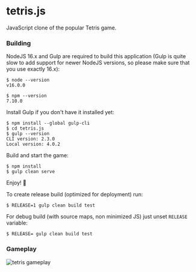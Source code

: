 # tetris.js
JavaScript clone of the popular Tetris game.

### Building

NodeJS 16.x and Gulp are required to build this application
(Gulp is quite slow to add support for newer NodeJS versions, 
so please make sure that you use exactly 16.x):
```
$ node --version
v16.0.0

$ npm --version
7.10.0
```

Install Gulp if you don't have it installed yet:
```
$ npm install --global gulp-cli
$ cd tetris.js
$ gulp --version
CLI version: 2.3.0
Local version: 4.0.2
```

Build and start the game:
```
$ npm install
$ gulp clean serve
```
Enjoy! :tada:

To create release build (optimized for deployment) run:
```
$ RELEASE=1 gulp clean build test
```

For debug build (with source maps, non minimized JS) just unset `RELEASE` variable:
```
$ RELEASE= gulp clean build test
```

### Gameplay

![tetris gameplay](doc/screen_a.png)


